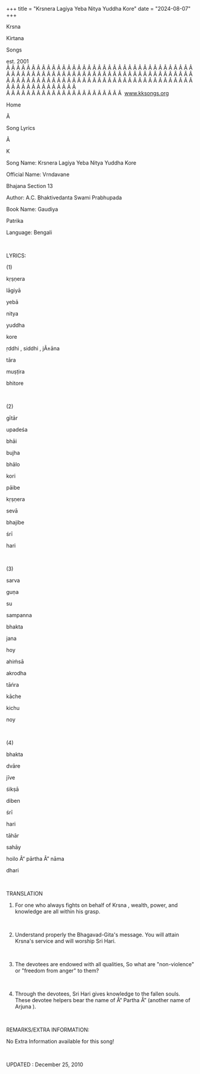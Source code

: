 +++ 
title = "Krsnera Lagiya Yeba Nitya Yuddha Kore"
date = "2024-08-07"
+++

Krsna
 
Kirtana
 
Songs

est. 2001
Â Â Â Â Â Â Â Â Â Â Â Â Â Â Â Â Â Â Â Â Â Â Â Â Â Â Â Â Â Â Â Â Â Â Â Â Â Â Â Â Â Â Â Â Â Â Â Â Â Â Â Â Â Â Â Â Â Â Â Â Â Â Â Â Â Â Â Â Â Â Â Â Â Â Â Â Â Â Â Â Â Â Â Â Â Â Â Â Â Â Â Â Â Â Â Â Â Â Â Â Â Â Â Â Â Â Â Â Â Â Â Â Â Â Â Â Â Â Â Â Â Â Â Â Â  
Â Â Â Â Â Â Â Â Â Â Â Â Â Â Â Â Â Â Â Â Â Â Â  
www.kksongs.org








Home
 
Ã 
 
Song Lyrics
 
Ã 
 
K




Song Name: 
Krsnera
Lagiya Yeba Nitya Yuddha Kore




Official Name: 
Vrndavane
 
Bhajana
 Section 13


Author: 
A.C. 
Bhaktivedanta
 Swami 
Prabhupada


Book Name: 
Gaudiya


Patrika


Language: 
Bengali




 


LYRICS:


(1)


kṛṣṇera
 
lāgiyā
 
yebā
 
nitya
 
yuddha
 
kore


ṛddhi
, 
siddhi
, 
jÃ±āna
 
tāra


muṣṭira
 
bhitore


 


(2)


gītār
 
upadeśa
 
bhāi
 
bujha
 
bhālo
 
kori


pāibe
 
kṛṣṇera


sevā
 
bhajibe
 
śrī
 
hari


 


(3)


sarva
 
guṇa
 
su
 
sampanna
 
bhakta


jana
 
hoy


ahiḿsā
 
akrodha
 
tāńra
 
kāche
 
kichu
 
noy


 


(4)


bhakta
 
dvāre
 
jīve
 
śikṣā
 
diben
 
śrī
 
hari


tāhār
 
sahāy
 
hoilo
 Â“
pārtha
Â” 
nāma
 
dhari


 


TRANSLATION


1) For one who always fights on
behalf of 
Krsna
, wealth, power, and knowledge are all
within his grasp.


 


2) Understand properly the Bhagavad-Gita's
message. You will attain 
Krsna's
 service and will
worship Sri 
Hari.


 


3) The devotees are endowed with
all qualities, 
So
 what are "non-violence" or
"freedom from anger" to them?


 


4) Through the devotees, Sri 
Hari
 gives knowledge to the fallen souls. These devotee
helpers bear the name of Â“
Partha
Â” (another name of 
Arjuna
).


 


REMARKS/EXTRA INFORMATION:


No Extra
Information available for this song!


 


UPDATED
:
 December 25, 2010